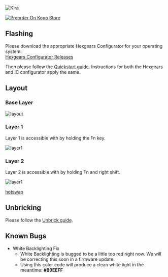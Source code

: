 ![Kira](https://cdn.shopify.com/s/files/1/1994/3097/products/Gemini_Dusk_transparent_rectangular.png?v=1541918926)

[![Preorder On Kono Store](https://i.imgur.com/nJ2COIO.png ':size=500%')](https://kono.store/products/gemini-dawn)

## Flashing

Please download the appropriate Hexgears Configurator for your operating system:  
[Hexgears Configurator Releases](https://github.com/hexgears/configurator/releases/latest)

Then please follow the [Quickstart guide](Quickstart.md). Instructions for both the Hexgears and IC configurator apply the same.

## Layout

### Base Layer
![layout](../images/GeminiDawn/layout.png "Gemini Dawn Base Layout")

### Layer 1
Layer 1 is accessible with by holding the Fn key.

![layer1](../images/GeminiDawn/layer1.png "Gemini Dawn Layer 1")

### Layer 2
Layer 2 is accessible with by holding Fn and right shift.

![layer1](../images/GeminiDawn/layer2.png "Gemini Dawn Layer 2")

[hotswap](../Hotswap.md ':include')

## Unbricking

Please follow the [Unbrick guide](../BOSSA.md).

## Known Bugs

- White Backlighting Fix
  - White Backlighting is bugged to be a little too red right now. We will be correcting this soon in a firmware update.
  - Using this color code will produce a clean white light in the meantime: **#B9EEFF**

